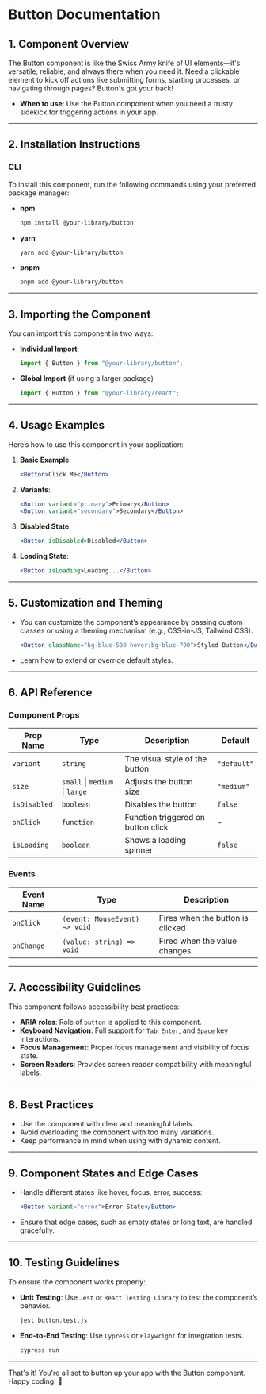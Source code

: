 # Button Documentation

## 1. Component Overview

The Button component is like the Swiss Army knife of UI elements—it's versatile, reliable, and always there when you need it. Need a clickable element to kick off actions like submitting forms, starting processes, or navigating through pages? Button's got your back!

- **When to use**: Use the Button component when you need a trusty sidekick for triggering actions in your app.

---

## 2. Installation Instructions

### CLI

To install this component, run the following commands using your preferred package manager:

- **npm**

  ```bash
  npm install @your-library/button
  ```

- **yarn**

  ```bash
  yarn add @your-library/button
  ```

- **pnpm**
  ```bash
  pnpm add @your-library/button
  ```

---

## 3. Importing the Component

You can import this component in two ways:

- **Individual Import**

  ```javascript
  import { Button } from "@your-library/button";
  ```

- **Global Import** (if using a larger package)
  ```javascript
  import { Button } from "@your-library/react";
  ```

---

## 4. Usage Examples

Here’s how to use this component in your application:

1. **Basic Example**:

   ```jsx
   <Button>Click Me</Button>
   ```

2. **Variants**:

   ```jsx
   <Button variant="primary">Primary</Button>
   <Button variant="secondary">Secondary</Button>
   ```

3. **Disabled State**:

   ```jsx
   <Button isDisabled>Disabled</Button>
   ```

4. **Loading State**:
   ```jsx
   <Button isLoading>Loading...</Button>
   ```

---

## 5. Customization and Theming

- You can customize the component’s appearance by passing custom classes or using a theming mechanism (e.g., CSS-in-JS, Tailwind CSS).

  ```jsx
  <Button className="bg-blue-500 hover:bg-blue-700">Styled Button</Button>
  ```

- Learn how to extend or override default styles.

---

## 6. API Reference

### Component Props

| Prop Name    | Type                                   | Description                        | Default     |
| ------------ | -------------------------------------- | ---------------------------------- | ----------- |
| `variant`    | `string`                               | The visual style of the button     | `"default"` |
| `size`       | `small` &#124; `medium` &#124; `large` | Adjusts the button size            | `"medium"`  |
| `isDisabled` | `boolean`                              | Disables the button                | `false`     |
| `onClick`    | `function`                             | Function triggered on button click | -           |
| `isLoading`  | `boolean`                              | Shows a loading spinner            | `false`     |

### Events

| Event Name | Type                          | Description                      |
| ---------- | ----------------------------- | -------------------------------- |
| `onClick`  | `(event: MouseEvent) => void` | Fires when the button is clicked |
| `onChange` | `(value: string) => void`     | Fired when the value changes     |

---

## 7. Accessibility Guidelines

This component follows accessibility best practices:

- **ARIA roles**: Role of `button` is applied to this component.
- **Keyboard Navigation**: Full support for `Tab`, `Enter`, and `Space` key interactions.
- **Focus Management**: Proper focus management and visibility of focus state.
- **Screen Readers**: Provides screen reader compatibility with meaningful labels.

---

## 8. Best Practices

- Use the component with clear and meaningful labels.
- Avoid overloading the component with too many variations.
- Keep performance in mind when using with dynamic content.

---

## 9. Component States and Edge Cases

- Handle different states like hover, focus, error, success:

  ```jsx
  <Button variant="error">Error State</Button>
  ```

- Ensure that edge cases, such as empty states or long text, are handled gracefully.

---

## 10. Testing Guidelines

To ensure the component works properly:

- **Unit Testing**: Use `Jest` or `React Testing Library` to test the component’s behavior.

  ```bash
  jest button.test.js
  ```

- **End-to-End Testing**: Use `Cypress` or `Playwright` for integration tests.
  ```bash
  cypress run
  ```

---

That's it! You're all set to button up your app with the Button component. Happy coding! 🚀
